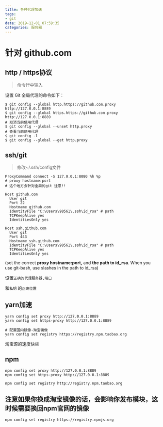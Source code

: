 ```yaml
---
title: 各种代理加速
tags:
- git
date: 2019-12-01 07:59:35
categories: 服务器
---
```



# 针对 github.com

<!-- more -->

## http / https协议

>  命令行中输入

设置 Git 全局代理的命令如下：

```shell
$ git config --global http.https://github.com.proxy http://127.0.0.1:8889
$ git config --global https.https://github.com.proxy http://127.0.0.1:8889
# 取消当前使用代理
$ git config --global --unset http.proxy
# 查看当前使用代理
$ git config -l
$ git config --global --get http.proxy

```



## ssh/git

>  修改~/.ssh/config文件

```shell
ProxyCommand connect -S 127.0.0.1:8080 %h %p 
# proxy hostname:port
# 这个地方会针对全局的git 注意!!

Host github.com
  User git
  Port 22
  Hostname github.com
  IdentityFile "C:\Users\98561\.ssh\id_rsa" # path
  TCPKeepAlive yes
  IdentitiesOnly yes

Host ssh.github.com
  User git
  Port 443
  Hostname ssh.github.com
  IdentityFile "C:\Users\98561\.ssh\id_rsa" # path
  TCPKeepAlive yes
  IdentitiesOnly yes
```



(set the correct **proxy hostname:port,** and **the path to id_rsa**. When you use git-bash, use slashes in the path to id_rsa)

设置`正确的代理服务器,端口`

和`私钥` 的`正确位置`

## yarn加速

```shell
yarn config set proxy http://127.0.0.1:8889
yarn config set https-proxy http://127.0.0.1:8889

# 配置国内镜像-淘宝镜像
yarn config set registry https://registry.npm.taobao.org
```

淘宝源的速度快些

## npm

```shell
npm config set proxy http://127.0.0.1:8889
npm config set https-proxy http://127.0.0.1:8889

npm config set registry http://registry.npm.taobao.org

```

## 注意如果你换成淘宝镜像的话，会影响你发布模块，这时候需要换回npm官网的镜像

```
npm config set registry https://registry.npmjs.org
```

